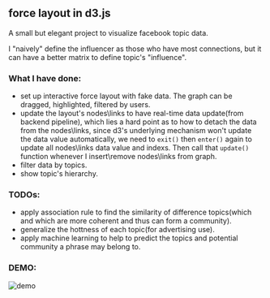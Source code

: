 ## force layout in d3.js

A small but elegant project to visualize facebook topic data.

I "naively" define the influencer as those who have most connections, but it can have a better matrix to define topic's "influence".

### What I have done:

- set up interactive force layout with fake data. The graph can be dragged, highlighted, filtered by users.
- update the layout's nodes\links to have real-time data update(from backend pipeline), which lies a hard point as to how to detach the data from the nodes\links, since d3's underlying mechanism won't update the data value automatically, we need to `exit()` then `enter()` again to update all nodes\links data value and indexs. Then call that `update()` function whenever I insert\remove nodes\links from graph.
- filter data by topics.
- show topic's hierarchy.

### TODOs:

- apply association rule to find the similarity of difference topics(which and which are more coherent and thus can form a community).
- generalize the hottness of each topic(for advertising use).
- apply machine learning to help to predict the topics and potential community a phrase may belong to.

### DEMO:

![demo](http://ac-TC2Vc5Tu.clouddn.com/2b9e1cea59564dc1.png)
